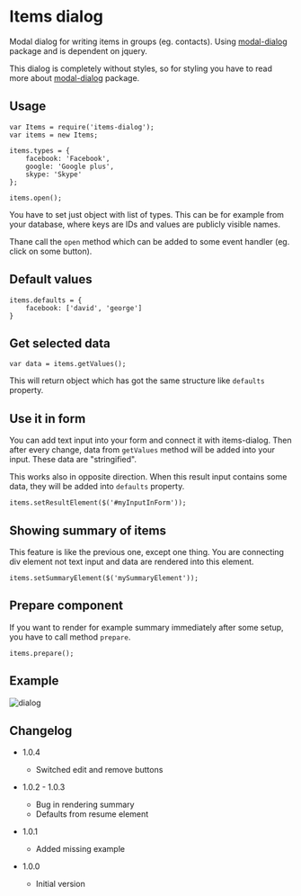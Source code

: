 # Items dialog

Modal dialog for writing items in groups (eg. contacts).
Using [modal-dialog](https://npmjs.org/package/modal-dialog) package and is dependent on jquery.

This dialog is completely without styles, so for styling you have to read more about [modal-dialog](https://npmjs.org/package/modal-dialog) package.

## Usage

```
var Items = require('items-dialog');
var items = new Items;

items.types = {
	facebook: 'Facebook',
	google: 'Google plus',
	skype: 'Skype'
};

items.open();
```

You have to set just object with list of types. This can be for example from your database, where keys are IDs and values
are publicly visible names.

Thane call the `open` method which can be added to some event handler (eg. click on some button).

## Default values

```
items.defaults = {
	facebook: ['david', 'george']
}
```

## Get selected data

```
var data = items.getValues();
```

This will return object which has got the same structure like `defaults` property.

## Use it in form

You can add text input into your form and connect it with items-dialog. Then after every change, data from `getValues` method
will be added into your input. These data are "stringified".

This works also in opposite direction. When this result input contains some data, they will be added into `defaults` property.

```
items.setResultElement($('#myInputInForm'));
```

## Showing summary of items

This feature is like the previous one, except one thing. You are connecting div element not text input and data are rendered
into this element.

```
items.setSummaryElement($('mySummaryElement'));
```

## Prepare component

If you want to render for example summary immediately after some setup, you have to call method `prepare`.

```
items.prepare();
```

## Example

![dialog](https://raw.github.com/sakren/node-items-dialog/master/example.png)

## Changelog

* 1.0.4
	+ Switched edit and remove buttons

* 1.0.2 - 1.0.3
	+ Bug in rendering summary
	+ Defaults from resume element

* 1.0.1
	+ Added missing example

* 1.0.0
	+ Initial version